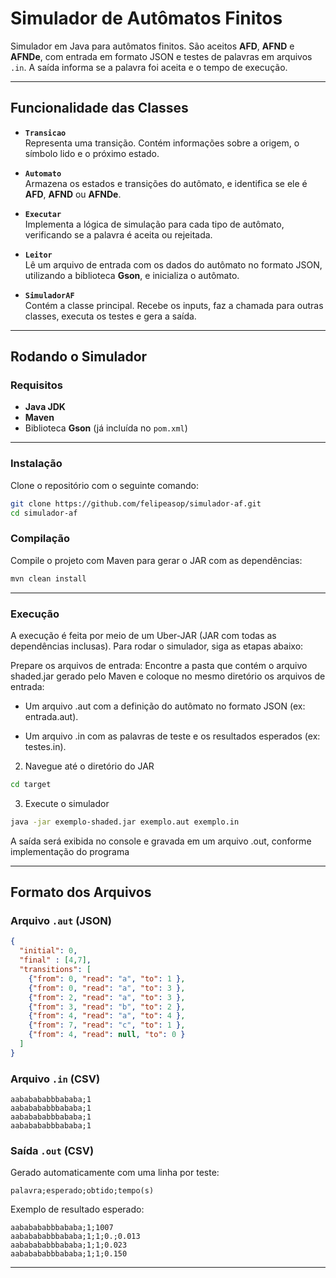 # Simulador de Autômatos Finitos

Simulador em Java para autômatos finitos. São aceitos **AFD**, **AFND** e **AFNDe**, com entrada em formato JSON e testes de palavras em arquivos `.in`. A saída informa se a palavra foi aceita e o tempo de execução.

---

## Funcionalidade das Classes

* **`Transicao`**  
  Representa uma transição. Contém informações sobre a origem, o símbolo lido e o próximo estado.

* **`Automato`**  
  Armazena os estados e transições do autômato, e identifica se ele é **AFD**, **AFND** ou **AFNDe**.

* **`Executar`**  
  Implementa a lógica de simulação para cada tipo de autômato, verificando se a palavra é aceita ou rejeitada.

* **`Leitor`**  
  Lê um arquivo de entrada com os dados do autômato no formato JSON, utilizando a biblioteca **Gson**, e inicializa o autômato.

* **`SimuladorAF`**  
  Contém a classe principal. Recebe os inputs, faz a chamada para outras classes, executa os testes e gera a saída.

---
## Rodando o Simulador

### Requisitos

* **Java JDK**
* **Maven**
* Biblioteca **Gson** (já incluída no `pom.xml`)

---

### Instalação

Clone o repositório com o seguinte comando:

```bash
git clone https://github.com/felipeasop/simulador-af.git
cd simulador-af
```

### Compilação

Compile o projeto com Maven para gerar o JAR com as dependências:

```bash
mvn clean install
```

---

### Execução

A execução é feita por meio de um Uber-JAR (JAR com todas as dependências inclusas). Para rodar o simulador, siga as etapas abaixo:

Prepare os arquivos de entrada:
Encontre a pasta que contém o arquivo shaded.jar gerado pelo Maven e coloque no mesmo diretório os arquivos de entrada:

- Um arquivo .aut com a definição do autômato no formato JSON (ex: entrada.aut).

- Um arquivo .in com as palavras de teste e os resultados esperados (ex: testes.in).

2. Navegue até o diretório do JAR

```bash
cd target
```

3. Execute o simulador

```bash
java -jar exemplo-shaded.jar exemplo.aut exemplo.in
```

A saída será exibida no console e gravada em um arquivo .out, conforme implementação do programa

---

## Formato dos Arquivos

### Arquivo `.aut` (JSON)

```json
{
  "initial": 0,
  "final" : [4,7],
  "transitions": [
    {"from": 0, "read": "a", "to": 1 },
    {"from": 0, "read": "a", "to": 3 },
    {"from": 2, "read": "a", "to": 3 },
    {"from": 3, "read": "b", "to": 2 },
    {"from": 4, "read": "a", "to": 4 },
    {"from": 7, "read": "c", "to": 1 },
    {"from": 4, "read": null, "to": 0 }
  ]
}
```

### Arquivo `.in` (CSV)

```text
aababababbbababa;1
aababababbbababa;1
aababababbbababa;1
aababababbbababa;1
```

### Saída `.out` (CSV)

Gerado automaticamente com uma linha por teste:

```text
palavra;esperado;obtido;tempo(s)
```

Exemplo de resultado esperado:

```text
aababababbbababa;1;1007
aababababbbababa;1;1;0.;0.013
aababababbbababa;1;1;0.023
aababababbbababa;1;1;0.150
```

---

